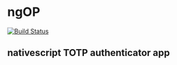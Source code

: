 # ngOP

[![Build Status](https://travis-ci.org/jbavanam/ngOP.svg?branch=master)](https://travis-ci.org/jbavanam/ngOP)

## nativescript TOTP authenticator app
